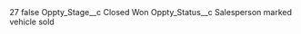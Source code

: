 <?xml version="1.0" encoding="UTF-8"?>
<CustomMetadata xmlns="http://soap.sforce.com/2006/04/metadata" xmlns:xsi="http://www.w3.org/2001/XMLSchema-instance" xmlns:xsd="http://www.w3.org/2001/XMLSchema">
    <label>27</label>
    <protected>false</protected>
    <values>
        <field>Oppty_Stage__c</field>
        <value xsi:type="xsd:string">Closed Won</value>
    </values>
    <values>
        <field>Oppty_Status__c</field>
        <value xsi:type="xsd:string">Salesperson marked vehicle sold</value>
    </values>
</CustomMetadata>
